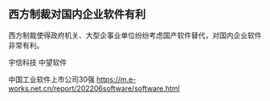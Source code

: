 ## 西方制裁对国内企业软件有利

西方制裁使得政府机关、大型企事业单位纷纷考虑国产软件替代，对国内企业软件非常有利。

宇信科技
中望软件

中国工业软件上市公司30强 https://m.e-works.net.cn/report/202206software/software.html